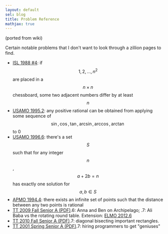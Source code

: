 ```yaml
---
layout: default
sel: blog
title: Problem Reference
mathjax: true
---
```


(ported from wiki)

Certain notable problems that I don't want to look through a zillion pages to find.

- [ISL 1988 #4](http://www.artofproblemsolving.com/Forum/viewtopic.php?f=41&t=57272): if $$1, 2, \ldots, n^2$$ are placed in a $$n \times n$$ chessboard, some two adjacent numbers differ by at least $$n$$
- [USAMO 1995.2](http://www.artofproblemsolving.com/Forum/viewtopic.php?p=23630): any positive rational can be obtained from applying some sequence of $$\sin, \cos, \tan, \arcsin, \arccos, \arctan$$ to 0
- [USAMO 1996.6](http://www.artofproblemsolving.com/Forum/viewtopic.php?f=36&t=57381&): there's a set $$S$$ such that for any integer $$n$$, $$a + 2b = n$$ has exactly one solution for $$ a, b \in S $$
- [APMO 1994.4](http://www.artofproblemsolving.com/Forum/viewtopic.php?f=46&t=78728&): there exists an infinite set of points such that the distance between any two points is rational
- [TT 2009 Fall Senior A (PDF)](http://www.math.toronto.edu/oz/turgor/archives/TT2009F_SAproblems.pdf).6: Anna and Ben on Archipelago; .7: Ali Baba vs the rotating round table. Extension: [ELMO 2012.6](http://www.artofproblemsolving.com/Forum/viewtopic.php?f=57&t=486904)
- [TT 2010 Fall Senior A (PDF)](http://www.math.toronto.edu/oz/turgor/archives/TT2010F_SAproblems.pdf).7: diagonal bisecting important rectangles.
- [TT 2001 Spring Senior A (PDF)](http://www.math.toronto.edu/oz/turgor/archives/TT2011S_SAproblems.pdf).7: hiring programmers to get "geniuses"
